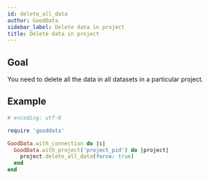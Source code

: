 ```yaml
---
id: delete_all_data
author: GoodData
sidebar_label: Delete data in project
title: Delete data in project
---
```


Goal
-------

You need to delete all the data in all datasets in a particular project.

Example
--------


```ruby
# encoding: utf-8

require 'gooddata'

GoodData.with_connection do |c|
  GoodData.with_project('project_pid') do |project|
    project.delete_all_data(force: true)
  end
end 
```
